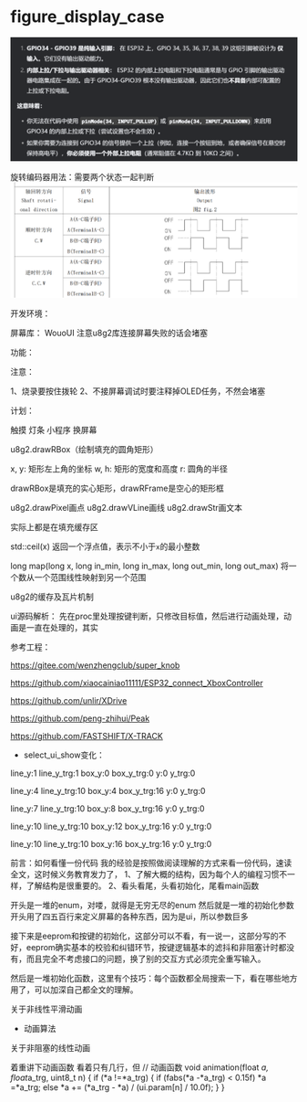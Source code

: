 # figure_display_case

![alt text](image.png)

旋转编码器用法：需要两个状态一起判断
![alt text](image-1.png)

开发环境：

屏幕库：
WouoUI
注意u8g2库连接屏幕失败的话会堵塞

功能：

注意：

1、烧录要按住拨轮
2、不接屏幕调试时要注释掉OLED任务，不然会堵塞


计划：

触摸
灯条
小程序
换屏幕

u8g2.drawRBox（绘制填充的圆角矩形）

x, y: 矩形左上角的坐标
   w, h: 矩形的宽度和高度
   r: 圆角的半径

drawRBox是填充的实心矩形，drawRFrame是空心的矩形框

u8g2.drawPixel画点
u8g2.drawVLine画线
u8g2.drawStr画文本

实际上都是在填充缓存区

std::ceil(x)
返回一个浮点值，表示不小于`x`的最小整数

long map(long x, long in_min, long in_max, long out_min, long out_max)
将一个数从一个范围线性映射到另一个范围

u8g2的缓存及瓦片机制

ui源码解析：
先在proc里处理按键判断，只修改目标值，然后进行动画处理，动画是一直在处理的，其实

参考工程：

<https://gitee.com/wenzhengclub/super_knob>

<https://github.com/xiaocainiao11111/ESP32_connect_XboxController>

<https://github.com/unlir/XDrive>

<https://github.com/peng-zhihui/Peak>

<https://github.com/FASTSHIFT/X-TRACK>

- select_ui_show变化：

line_y:1  line_y_trg:1  box_y:0  box_y_trg:0  y:0  y_trg:0  

line_y:4  line_y_trg:10  box_y:4  box_y_trg:16  y:0  y_trg:0  

line_y:7  line_y_trg:10  box_y:8  box_y_trg:16  y:0  y_trg:0

line_y:10  line_y_trg:10  box_y:12  box_y_trg:16  y:0  y_trg:0

line_y:10  line_y_trg:10  box_y:16  box_y_trg:16  y:0  y_trg:0  

前言：如何看懂一份代码
我的经验是按照做阅读理解的方式来看一份代码，速读全文，这时候义务教育发力了，
1、了解大概的结构，因为每个人的编程习惯不一样，了解结构是很重要的。
2、看头看尾，头看初始化，尾看main函数

开头是一堆的enum，对喽，就得是无穷无尽的enum
然后就是一堆的初始化参数
开头用了四五百行来定义屏幕的各种东西，因为是ui，所以参数巨多

接下来是eeprom和按键的初始化，这部分可以不看，有一说一，这部分写的不好，eeprom确实基本的校验和纠错环节，按键逻辑基本的滤抖和非阻塞计时都没有，而且完全不考虑接口的问题，换了别的交互方式必须完全重写输入。

然后是一堆初始化函数，这里有个技巧：每个函数都全局搜索一下，看在哪些地方用了，可以加深自己都全文的理解。

关于非线性平滑动画

- 动画算法

关于非阻塞的线性动画

着重讲下动画函数
看着只有几行，但
// 动画函数
void animation(float *a, float*a_trg, uint8_t n)
{
  if (*a !=*a_trg)
  {
    if (fabs(*a -*a_trg) < 0.15f)
      *a =*a_trg;
    else
      *a += (*a_trg - *a) / (ui.param[n] / 10.0f);
  }
}
